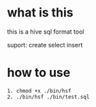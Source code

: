 # what is this

this is a hive sql format tool

suport:  create select insert

# how to use

	1. chmod +x ./bin/hsf
	2. ./bin/hsf ./bin/test.sql
